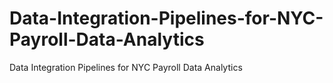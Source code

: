 # Data-Integration-Pipelines-for-NYC-Payroll-Data-Analytics
Data Integration Pipelines for NYC Payroll Data Analytics
